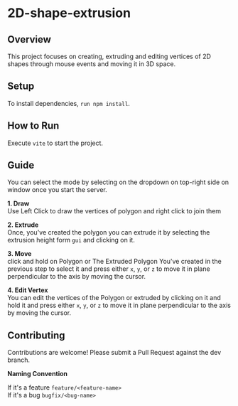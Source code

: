 # 2D-shape-extrusion

## Overview
This project focuses on creating, extruding and editing vertices of 2D shapes through mouse events and moving it in 3D space.

## Setup
To install dependencies, `run npm install`.

## How to Run
Execute `vite` to start the project.

## Guide
You can select the mode by selecting on the dropdown on top-right side on window once you start the server.

**1. Draw**  
Use Left Click to draw the vertices of polygon and right click to join them

**2. Extrude**  
Once, you've created the polygon you can extrude it by selecting the extrusion height form `gui` and clicking on it.

**3. Move**  
click and hold on Polygon or The Extruded Polygon You've created in the previous step to select it and press either `x`, `y`, or `z` to move it in plane perpendicular to the axis by moving the cursor.

**4. Edit Vertex**  
You can edit the vertices of the Polygon or extruded by clicking on it and hold it and press either `x`, `y`, or `z` to move it in plane perpendicular to the axis by moving the cursor.

## Contributing
Contributions are welcome! Please submit a Pull Request against the dev branch.

**Naming Convention**

If it's a feature `feature/<feature-name>`  
If it's a bug `bugfix/<bug-name>`  
